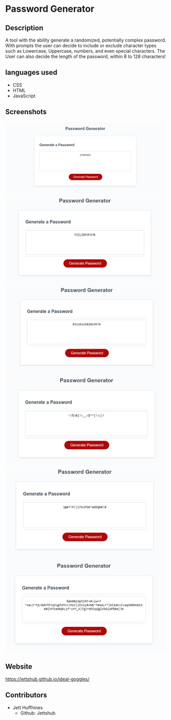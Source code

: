 # Password Generator 

## Description
A tool with the ability generate a randomized, potentially complex password. With prompts the user can decide to include or exclude character types such as Lowercase, Uppercase, numbers, and even special characters. The User can also decide the length of the password, within 8 to 128 characters!

## languages used
* CSS
* HTML
* JavaScript

## Screenshots 
![Screenshot](./Assets/images/passGen1.png)
![Screenshot](./Assets/images/passGen2.png)
![Screenshot](./Assets/images/passGen3.png)
![Screenshot](./Assets/images/passGen4.png)
![Screenshot](./Assets/images/passGen5.png)
![Screenshot](./Assets/images/passGen6.png) 

## Website
https://jettshub.github.io/ideal-goggles/

## Contributors
* Jett Huffhines 
  *  Github: Jettshub